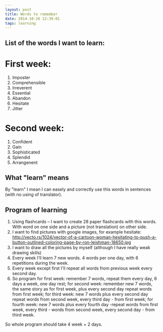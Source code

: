 ```yaml
---
layout: post 
title: Words to remember 
date: 2014-10-26 12:39:01 
tags: learning
---
```


List of the words I want to learn:
---------------------------------------------

First week:
===========
1. Imposter
2. Comprehensible
3. Irreverent
4. Essential
5. Abandon
6. Hesitate
7. Jitter

Second week:
============
1. Confident
2. Gain
3. Sophisticated
4. Splendid
5. Arrangenent

What "learn" means
------------------

By "learn" I mean I can easely and correctly use this words in sentences (with no using of translator).

Program of learning
-------------------

1. Using flashcards – I want to create 28 paper flashcards with this words. With word on one side and a picture (not translation) on other side.
2. I want to find pictures with google images, for example hesitate: http://vecto.rs/1024/vector-of-a-cartoon-woman-hesitating-to-push-a-button-outlined-coloring-page-by-ron-leishman-18650.jpg
3. I want to draw all the pictures by myself (although I have really weak drawing skills)
4. Every week I'll learn 7 new words. 4 words per one day, with 6 repetitions during the week.
5. Every week except first I'll repeat all words from previous week every second day.
6. So program for first week: remember 7 words, repeat them every day, 6 days a week, one day rest;
   for second week: remember new 7 words, the same story as for first week, plus every second day repeat words from first week;
   for third week: new 7 words plus every second day repeat words from second week, every third day - from first week;
   for fourth week: new 7 words plus every fourth day -repeat words from first week, every third - words from second week, every second day - from third week.

So whole program should take 4 week + 2 days.
